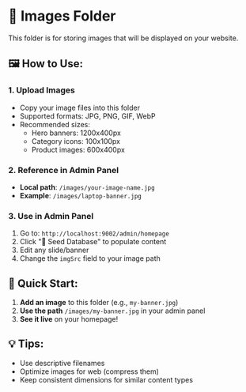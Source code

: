 # 📁 Images Folder

This folder is for storing images that will be displayed on your website.

## 🖼️ How to Use:

### 1. Upload Images
- Copy your image files into this folder
- Supported formats: JPG, PNG, GIF, WebP
- Recommended sizes:
  - Hero banners: 1200x400px
  - Category icons: 100x100px
  - Product images: 600x400px

### 2. Reference in Admin Panel
- **Local path**: `/images/your-image-name.jpg`
- **Example**: `/images/laptop-banner.jpg`

### 3. Use in Admin Panel
1. Go to: `http://localhost:9002/admin/homepage`
2. Click "🌱 Seed Database" to populate content
3. Edit any slide/banner
4. Change the `imgSrc` field to your image path

## 🚀 Quick Start:
1. **Add an image** to this folder (e.g., `my-banner.jpg`)
2. **Use the path** `/images/my-banner.jpg` in your admin panel
3. **See it live** on your homepage!

## 💡 Tips:
- Use descriptive filenames
- Optimize images for web (compress them)
- Keep consistent dimensions for similar content types

